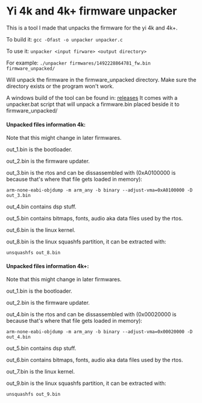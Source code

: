 # Yi 4k and 4k+ firmware unpacker

This is a tool I made that unpacks the firmware for the yi 4k and 4k+.

To build it: ```gcc -Ofast -o unpacker unpacker.c```

To use it: ```unpacker <input firware> <output directory>```

For example: ```./unpacker firmwares/1492228864781_fw.bin firmware_unpacked/```

Will unpack the firmware in the firmware_unpacked directory. Make sure the 
directory exists or the program won't work.


A windows build of the tool can be found in: [releases](https://github.com/irungentoo/Xiaomi_Yi_4k_Camera/releases) It comes with a unpacker.bat script that will unpack a firmware.bin placed beside it to firmware_unpacked/

#### Unpacked files information 4k:

Note that this might change in later firmwares.

out_1.bin is the bootloader.

out_2.bin is the firmware updater.

out_3.bin is the rtos and can be dissassembled with (0xA0100000 is because that's where 
that file gets loaded in memory):

```arm-none-eabi-objdump -m arm_any -b binary --adjust-vma=0xA0100000 -D out_3.bin```

out_4.bin contains dsp stuff.

out_5.bin contains bitmaps, fonts, audio aka data files used by the rtos.

out_6.bin is the linux kernel.

out_8.bin is the linux squashfs partition, it can be extracted with:

```unsquashfs out_8.bin```

#### Unpacked files information 4k+:

Note that this might change in later firmwares.

out_1.bin is the bootloader.

out_2.bin is the firmware updater.

out_4.bin is the rtos and can be dissassembled with (0x00020000 is because that's where 
that file gets loaded in memory):

```arm-none-eabi-objdump -m arm_any -b binary --adjust-vma=0x00020000 -D out_4.bin```

out_5.bin contains dsp stuff.

out_6.bin contains bitmaps, fonts, audio aka data files used by the rtos.

out_7.bin is the linux kernel.

out_9.bin is the linux squashfs partition, it can be extracted with:

```unsquashfs out_9.bin```

